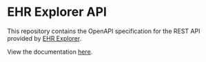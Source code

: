 # EHR Explorer API

This repository contains the OpenAPI specification for the REST API provided by [EHR Explorer](https://github.com/jernejvivod/ehr-explorer).

View the documentation [here](https://jernejvivod.github.io/ehr-explorer-api/).
